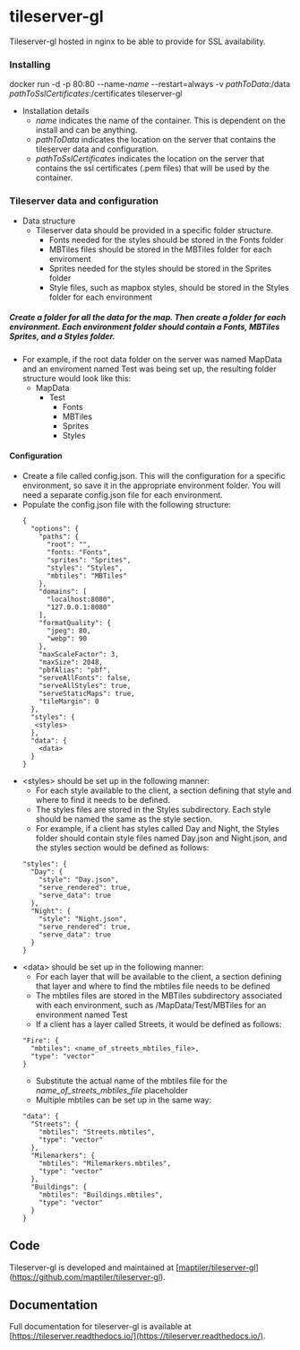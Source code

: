 # tileserver-gl
Tileserver-gl hosted in nginx to be able to provide for SSL availability.  

### Installing
docker run -d -p 80:80 --name-*name* --restart=always -v *pathToData*:/data *pathToSslCertificates*:/certificates tileserver-gl

* Installation details
  * *name* indicates the name of the container.  This is dependent on the install and can be anything.
  * *pathToData* indicates the location on the server that contains the tileserver data and configuration.
  * *pathToSslCertificates* indicates the location on the server that contains the ssl certificates (.pem files) that will be used by the container.

### Tileserver data and configuration
  * Data structure
    * Tileserver data should be provided in a specific folder structure.  
      * Fonts needed for the styles should be stored in the Fonts folder
      * MBTiles files should be stored in the MBTiles folder for each enviroment
      * Sprites needed for the styles should be stored in the Sprites folder 
      * Style files, such as mapbox styles, should be stored in the Styles folder for each environment

##### Create a folder for all the data for the map.  Then create a folder for each environment.  Each environment folder should contain a Fonts, MBTiles Sprites, and a Styles folder.

  * For example, if the root data folder on the server was named MapData and an enviroment named Test was being set up, the resulting folder structure would look like this:
    * MapData
      * Test
        * Fonts
        * MBTiles
        * Sprites
        * Styles

#### Configuration
* Create a file called config.json.  This will the configuration for a specific environment, so save it in the appropriate environment folder.  You will need a separate config.json file for each environment.
* Populate the config.json file with the following structure:
  ``` 
  {
    "options": {
      "paths": {
        "root": "",
        "fonts: "Fonts",
        "sprites": "Sprites",
        "styles": "Styles",
        "mbtiles": "MBTiles"
      },
      "domains": [
        "localhost:8080",
        "127.0.0.1:8080"
      ],
      "formatQuality": {
        "jpeg": 80,
        "webp": 90
      },
      "maxScaleFactor": 3,
      "maxSize": 2048,
      "pbfAlias": "pbf",
      "serveAllFonts": false,
      "serveAllStyles": true,
      "serveStaticMaps": true,
      "tileMargin": 0
    },
    "styles": {
     <styles>
    },
    "data": {
      <data>
    }
  }
  ```
* \<styles\> should be set up in the following manner:
  * For each style available to the client, a section defining that style and where to find it needs to be defined.
  * The styles files are stored in the Styles subdirectory.  Each style should be named the same as the style section.
  * For example, if a client has styles called Day and Night, the Styles folder should contain style files named Day.json and Night.json, and the styles section would be defined as follows:
  ```
  "styles": {
    "Day": {
      "style": "Day.json",
      "serve_rendered": true,
      "serve_data": true
    },
    "Night": {
      "style": "Night.json",
      "serve_rendered": true,
      "serve_data": true
    }
  }
  ```
* \<data\> should be set up in the following manner:
  * For each layer that will be available to the client, a section defining that layer and where to find the mbtiles file needs to be defined
  * The mbtiles files are stored in the MBTiles subdirectory associated with each environment, such as /MapData/Test/MBTiles for an environment named Test
  * If a client has a layer called Streets, it would be defined as follows:
  ```
  "Fire": {
    "mbtiles": <name_of_streets_mbtiles_file>,
    "type": "vector"
  }
  ```
  * Substitute the actual name of the mbtiles file for the *name_of_streets_mbtiles_file* placeholder
  * Multiple mbtiles can be set up in the same way:
  ```
  "data": {
    "Streets": {
      "mbtiles": "Streets.mbtiles",
      "type": "vector"
    },
    "Milemarkers": {
      "mbtiles": "Milemarkers.mbtiles",
      "type": "vector"
    },
    "Buildings": {
      "mbtiles": "Buildings.mbtiles",
      "type": "vector"
    }
  }
  ```
  
## Code
Tileserver-gl is developed and maintained at [[maptiler/tileserver-gl](https://github.com/maptiler/tileserver-gl)](https://github.com/maptiler/tileserver-gl).  
  
## Documentation
Full documentation for tileserver-gl is available at [https://tileserver.readthedocs.io/](https://tileserver.readthedocs.io/). 
